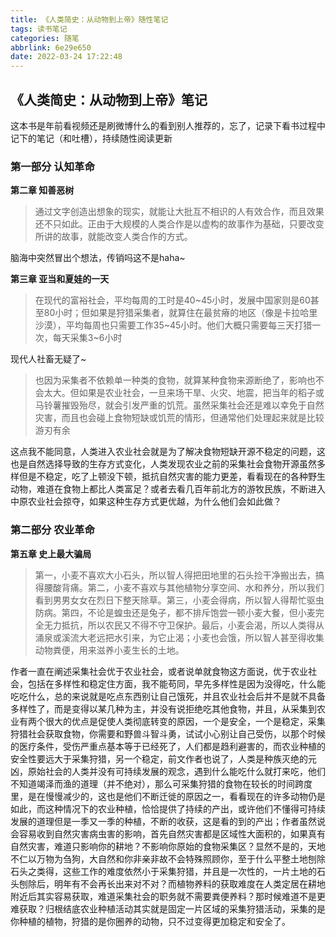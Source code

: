 ```yaml
---
title: 《人类简史：从动物到上帝》随性笔记
tags: 读书笔记
categories: 随笔
abbrlink: 6e29e650
date: 2022-03-24 17:22:48
---
```




## 《人类简史：从动物到上帝》笔记
这本书是年前看视频还是刷微博什么的看到别人推荐的，忘了，记录下看书过程中记下的笔记（和吐槽），持续随性阅读更新

### 第一部分 认知革命
**第二章 知善恶树**

> 通过文字创造出想象的现实，就能让大批互不相识的人有效合作，而且效果还不只如此。正由于大规模的人类合作是以虚构的故事作为基础，只要改变所讲的故事，就能改变人类合作的方式。


脑海中突然冒出个想法，传销吗这不是haha~

**第三章 亚当和夏娃的一天**
> 在现代的富裕社会，平均每周的工时是40~45小时，发展中国家则是60甚至80小时；但如果是狩猎采集者，就算住在最贫瘠的地区（像是卡拉哈里沙漠），平均每周也只需要工作35~45小时。他们大概只需要每三天打猎一次，每天采集3~6小时

现代人社畜无疑了~

> 也因为采集者不依赖单一种类的食物，就算某种食物来源断绝了，影响也不会太大。但如果是农业社会，一旦来场干旱、火灾、地震，把当年的稻子或马铃薯摧毁殆尽，就会引发严重的饥荒。虽然采集社会还是难以幸免于自然灾害，而且也会碰上食物短缺或饥荒的情形，但通常他们处理起来就是比较游刃有余
> 
这点我不能同意，人类进入农业社会就是为了解决食物短缺开源不稳定的问题，这也是自然选择导致的生存方式变化，人类发现农业之前的采集社会食物开源虽然多样但是不稳定，吃了上顿没下顿，抵抗自然灾害的能力更差，看看现在的各种野生动物，难道在食物上都比人类富足？或者去看几百年前北方的游牧民族，不断进入中原农业社会掠夺，如果这种生存方式更优越，为什么他们会如此做？

### 第二部分 农业革命
**第五章 史上最大骗局**
>第一，小麦不喜欢大小石头，所以智人得把田地里的石头捡干净搬出去，搞得腰酸背痛。第二，小麦不喜欢与其他植物分享空间、水和养分，所以我们看到男男女女在烈日下整天除草。第三，小麦会得病，所以智人得帮忙驱虫防病。第四，不论是蝗虫还是兔子，都不排斥饱尝一顿小麦大餐，但小麦完全无力抵抗，所以农民又不得不守卫保护。最后，小麦会渴，所以人类得从涌泉或溪流大老远把水引来，为它止渴；小麦也会饿，所以智人甚至得收集动物粪便，用来滋养小麦生长的土地。

作者一直在阐述采集社会优于农业社会，或者说单就食物这方面说，优于农业社会，包括在多样性和稳定住方面，我不能苟同，早先多样性是因为没得吃，什么能吃吃什么，总的来说就是吃点东西别让自己饿死，并且农业社会后并不是就不具备多样性了，而是变得以某几种为主，并没有说拒绝吃其他食物，并且，从采集到农业有两个很大的优点是促使人类彻底转变的原因，一个是安全，一个是稳定，采集狩猎社会获取食物，你需要和野兽斗智斗勇，试试小心别让自己受伤，以那个时候的医疗条件，受伤严重点基本等于已经死了，人们都是趋利避害的，而农业种植的安全性要远大于采集狩猎，另一个稳定，前文作者也说了，人类是种族灭绝的元凶，原始社会的人类并没有可持续发展的观念，遇到什么能吃什么就打来吃，他们不知道竭泽而渔的道理（并不绝对），那么可采集狩猎的食物在较长的时间跨度里，是在慢慢减少的，这也是他们不断迁徙的原因之一，看看现在的许多动物仍是如此，而这种情况下的农业种植，恰恰提供了持续的产出，或许他们不懂得可持续发展的道理但是一季又一季的种植，不断的收获，这是看的到的产出；作者虽然说会容易收到自然灾害病虫害的影响，首先自然灾害都是区域性大面积的，如果真有自然灾害，难道只影响你的耕地？不影响你原始的食物采集区？显然不是的，天地不仁以万物为刍狗，大自然和你非亲非故不会特殊照顾你，至于什么平整土地刨除石头之类得，这些工作的难度依然小于采集狩猎，并且是一次性的，一片土地的石头刨除后，明年有不会再长出来对不对？而植物养料的获取难度在人类定居在耕地附近后其实容易获取，难道采集社会的职务就不需要粪便养料？那时候难道不是更难获取？归根结底农业种植活动其实就是固定一片区域的采集狩猎活动，采集的是你种植的植物，狩猎的是你圈养的动物，只不过变得更加稳定和安全了。

